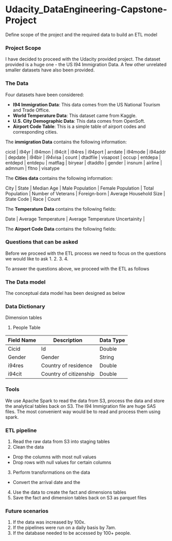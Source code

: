 # Udacity_DataEngineering-Capstone-Project
Define scope of the project and the required data to build an ETL model

### Project Scope
I have decided to proceed with the Udacity provided project. The dataset provided is a huge one - the US I94 Immigration Data. A few other unrelated smaller datasets have also been provided. 

### The Data
Four datasets have been considered:
- **I94 Immigration Data**: This data comes from the US National Tourism and Trade Office.
- **World Temperature Data**: This dataset came from Kaggle.
- **U.S. City Demographic Data**: This data comes from OpenSoft. 
- **Airport Code Table**: This is a simple table of airport codes and corresponding cities. 

The **immigration Data** contains the following information:

cicid | i94yr | i94mon | i94cit | i94res | i94port | arrdate | i94mode | i94addr | depdate | i94bir | i94visa | count | dtadfile | visapost | occup | entdepa | entdepd | entdepu | matflag | biryear | dtaddto | gender | insnum | airline | admnum | fltno | visatype

The **Cities data** contains the following information:

City | State | Median Age | Male Population | Female Population | Total Population | Number of Veterans | Foreign-born | Average Household Size | State Code | Race | Count

The **Temperature Data** contains the following fields:

Date | Average Temperature | Average Temperature Uncertainity | 

The **Airport Code Data** contains the following fields:


### Questions that can be asked
Before we proceed with the ETL process we need to focus on the questions we would like to ask
1. 
2. 
3. 
4. 

To answer the questions above, we proceed with the ETL as follows

### The Data model
The conceptual data model has been designed as below


### Data Dictionary
Dimension tables

1. People Table

| Field Name | Description | Data Type |
| ----------- | ----------- | ----------- |
| Cicid | Id | Double |
| Gender | Gender | String |
| i94res | Country of residence | Double |
| i94cit | Country of citizenship | Double |


### Tools
We use Apache Spark to read the data from S3, process the data and store the analytical tables back on S3.
The I94 Immigration file are huge SAS files. The most convenient way would be to read and process them using spark.

### ETL pipeline

1. Read the raw data from S3 into staging tables 
2. Clean the data
- Drop the columns with most null values
- Drop rows with null values for certain columns
3. Perform transformations on the data
- Convert the arrival date and the 
4. Use the data to create the fact and dimensions tables
5. Save the fact and dimension tables back on S3 as parquet files

### Future scenarios
1. If the data was increased by 100x.
2. If the pipelines were run on a daily basis by 7am.
3. If the database needed to be accessed by 100+ people.
